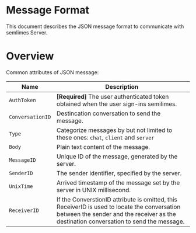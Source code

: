 # Message Format
This document describes the JSON message format to communicate with semlimes Server.

# Overview
Common attributes of JSON message:

| Name | Description |
| --- | --- |
| `AuthToken` | **[Required]** The user authenticated token obtained when the user sign-ins semilimes. |
| `ConversationID` | Destincation conversation to send the message. |
| `Type` | Categorize messages by but not limited to these ones: `chat`, `client` and `server` |
| `Body` | Plain text content of the message. |
| `MessageID` | Unique ID of the message, generated by the server. |
| `SenderID` | The sender identifier, specified by the server. |
| `UnixTime` | Arrived timestamp of the message set by the server in UNIX millisecond. |
| `ReceiverID` | If the ConverstionID attribute is omitted, this ReceiverID is used to locate the conversation between the sender and the receiver as the destination conversation to send the message. |